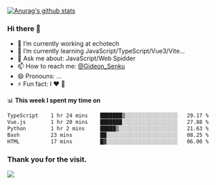 [![Anurag's github stats](https://github-readme-stats.vercel.app/api?username=gideonsenku)](https://github.com/anuraghazra/github-readme-stats)
### Hi there 👋
- 🔭 I’m currently working at echotech
- 🌱 I’m currently learning JavaScript/TypeScript/Vue3/Vite...
- 💬 Ask me about: JavaScript/Web Spidder 
- 📫 How to reach me: [@Gideon_Senku](https://t.me/Gideon_Senku)
- 😄 Pronouns: ...
- ⚡ Fun fact: I ❤️ 🎵

📊 **This week I spent my time on**
<!--START_SECTION:waka-->

```txt
TypeScript    1 hr 24 mins    ███████▒░░░░░░░░░░░░░░░░░   29.17 %
Vue.js        1 hr 20 mins    ███████░░░░░░░░░░░░░░░░░░   27.88 %
Python        1 hr 2 mins     █████▒░░░░░░░░░░░░░░░░░░░   21.63 %
Bash          23 mins         ██░░░░░░░░░░░░░░░░░░░░░░░   08.25 %
HTML          17 mins         █▓░░░░░░░░░░░░░░░░░░░░░░░   06.00 %
```

<!--END_SECTION:waka-->


### Thank you for the visit.
![](http://profile-counter.glitch.me/gideonsenku/count.svg)
<!--
**GideonSenku/GideonSenku** is a ✨ _special_ ✨ repository because its `README.md` (this file) appears on your GitHub profile.

Here are some ideas to get you started:

- 🔭 I’m currently working on ...
- 🌱 I’m currently learning ...
- 👯 I’m looking to collaborate on ...
- 🤔 I’m looking for help with ...
- 💬 Ask me about ...
- 📫 How to reach me: ...
- 😄 Pronouns: ...
- ⚡ Fun fact: ...
-->
